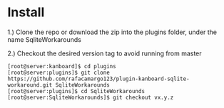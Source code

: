 # Install

1.) Clone the repo or download the zip into the plugins folder, under the name SqliteWorkarounds

2.) Checkout the desired version tag to avoid running from master

```
[root@server:kanboard]$ cd plugins
[root@server:plugins]$ git clone https://github.com/rafacamargo123/plugin-kanboard-sqlite-workaround.git SqliteWorkarounds
[root@server:plugins]$ cd SqliteWorkarounds
[root@server:SqliteWorkarounds]$ git checkout vx.y.z
```

